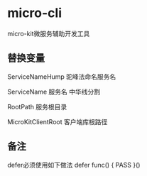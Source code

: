 # micro-cli
micro-kit微服务辅助开发工具


## 替换变量
ServiceNameHump  驼峰法命名服务名

ServiceName 服务名 中华线分割

RootPath 服务根目录

MicroKitClientRoot 客户端库根路径


## 备注
defer必须使用如下做法
defer func() {
    PASS
}()
